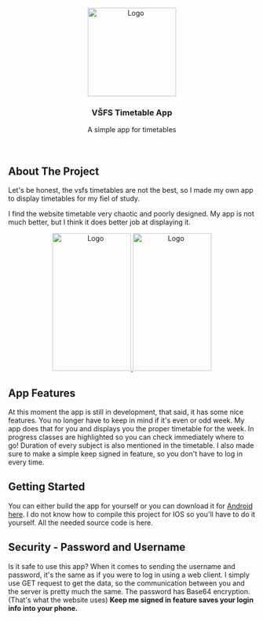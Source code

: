 <!-- PROJECT LOGO -->
<br />
<div align="center">
  <a href="https://www.vsfs.cz/">
    <img src="https://cdn.discordapp.com/attachments/355715828513112064/1025150783177621664/vsfs.png" alt="Logo" width="180" height="180">
  </a>

  <h3 align="center">VŠFS Timetable App</h3>

  <p align="center">
    A simple app for timetables
    <br />
    <br />
    <br />
  </p>
</div>

<!-- ABOUT THE PROJECT -->
## About The Project

Let's be honest, the vsfs timetables are not the best, so I made my own app to display timetables for my fiel of study.

I find the website timetable very chaotic and poorly designed. My app is not much better, but I think it does better job at displaying it.

<div align="center">
  <a href="https://cdn.discordapp.com/attachments/355715828513112064/1025165249525067806/unknown.png">
     <img src="https://cdn.discordapp.com/attachments/355715828513112064/1025165249525067806/unknown.png" alt="Logo" width="160" height="280">
  </a>
  <a href="https://cdn.discordapp.com/attachments/355715828513112064/1025166063698194462/unknown.png">
    <img src="https://cdn.discordapp.com/attachments/355715828513112064/1025166063698194462/unknown.png" alt="Logo" width="160" height="280">
  </a>
</div>

<!-- FEATURES -->
## App Features

At this moment the app is still in development, that said, it has some nice features.
You no longer have to keep in mind if it's even or odd week. My app does that for you and displays you the proper timetable for the week.
In progress classes are highlighted so you can check immediately where to go! Duration of every subject is also mentioned in the timetable.
I also made sure to make a simple keep signed in feature, so you don't have to log in every time.

<!-- GETTING STARTED -->
## Getting Started

You can either build the app for yourself or you can download it for <a href="https://github.com/EmkoCZ/VSFS/releases/tag/Beta">Android here</a>.
I do not know how to compile this project for IOS so you'll have to do it yourself. All the needed source code is here.

<!-- SECURITY -->
## Security - Password and Username

Is it safe to use this app? When it comes to sending the username and password, it's the same as if you were to log in using a web client. I simply use GET
request to get the data, so the communication between you and the server is pretty much the same. The password has Base64 encryption. (That's what the website uses)
**Keep me signed in feature saves your login info into your phone.**
